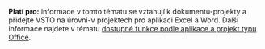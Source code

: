   **Platí pro:** informace v tomto tématu se vztahují k dokumentu\-projekty a přidejte VSTO na úrovni\-v projektech pro aplikaci Excel a Word. Další informace najdete v tématu [dostupné funkce podle aplikace a projekt typu Office](../../vsto/features-available-by-office-application-and-project-type.md).

  